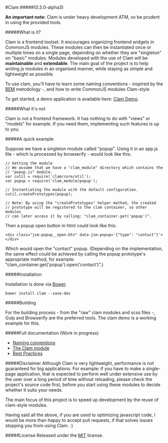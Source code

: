 #Clam
#####(0.3.0-alpha3)

**An important note:** Clam is under heavy development ATM, so be
prudent in using the provided tools.

#####What is it?

Clam is a frontend toolset. It encourages organizing frontend widgets in
CommonJS modules. These modules can then be instantiated once or multiple times
on a single page, depending on whether they are "singleton" on "basic" modules.
Modules developed with the use of Clam will be 
**maintainable** and **extendable**.
The main goal of the project is to help writing js modules in an organised
manner, while staying as simple and lightweight as possible.

To use clam, you'll have to learn some naming conventions - inspired by the
[BEM](http://bem.info/) metodology -, and how to write CommonJS modules
Clam-style.

To get started, a demo application is available here:
[Clam Demo](https://github.com/ZeeCoder/clam-demo).

#####What it's not

Clam is not a frontend framework. It has nothing to do with "views" or "models"
for example. If you need them, implementing such features is up to you.

#####A quick example

Suppose we have a singleton module called "popup". Using it in an app.js file -
which is processed by browserify - would look like this:

    // Getting the module
    // We assume that we have a "clam_module" directory which contains the
    // "popup.js" module.
    var cutil = require('clam/core/util');
    var popup = require('clam_module/popup');
    
    // Instantiating the module with the default configuration.
    cutil.createPrototypes(popup);
    
    // Note: By using the "createPrototypes" helper method, the created
    // prototype will be registered to the clam container, so other modules
    // can later access it by calling: "clam_container.get('popup')".

Then a popup open button in html could look like this:

    <div class="jsm-popup__open-btn" data-jsm-popup='{"type": "contact"}'></div>

Which would open the "contact" popup. (Depending on the implementation, the same
effect could be achieved by calling the popup prototype's appropriate method,
for example: "clam_container.get('popup').open('contact')".)

#####Installation

Installation is done via [Bower](http://bower.io/).

    bower install clam --save-dev

#####Building

For the building process - from the "raw" clam modules and scss files -, Gulp
and Browserify are the preferred tools. The clam demo is a working example for
this.

#####Full documentation (Work in progress)

- [Naming conventions](docs/naming_conventions.md)
- [The Clam module](docs/the_clam_module.md)
- [Best Practices](docs/best_practices.md)

#####Disclaimer
Although Clam is very lightweight, performance is not guaranteed for big
applications.
For example: if you have to make a single-page application, that is expected to
perform well under extensive use by the user over a long period of time without
reloading, please check the project's source code first, before you start using
these modules to decide whether it suits your needs.

The main focus of this project is to speed up development by the reuse of
clam-style modules.

Having said all the above, if you are used to optimizing javascript code, I
would be more than happy to accept pull requests, if that solves issues stopping
you from using Clam. :)

#####License
Released under the [MIT](LICENSE) license.
